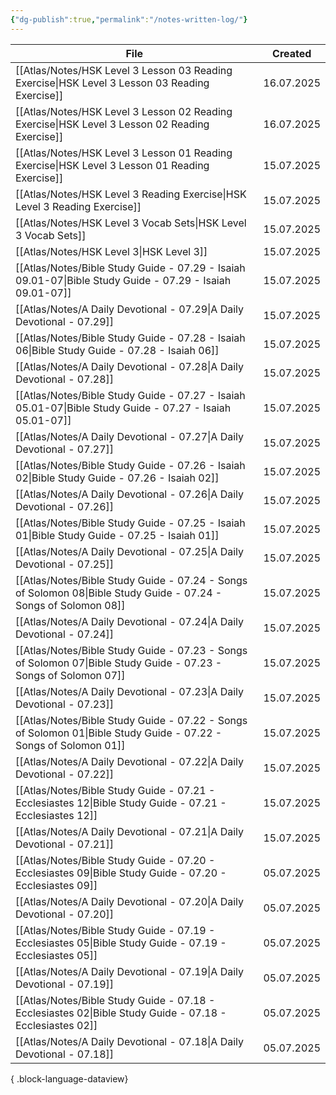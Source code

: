 ```yaml
---
{"dg-publish":true,"permalink":"/notes-written-log/"}
---
```


| File                                                                                                                | Created    |
| ------------------------------------------------------------------------------------------------------------------- | ---------- |
| [[Atlas/Notes/HSK Level 3 Lesson 03 Reading Exercise\|HSK Level 3 Lesson 03 Reading Exercise]]                   | 16.07.2025 |
| [[Atlas/Notes/HSK Level 3 Lesson 02 Reading Exercise\|HSK Level 3 Lesson 02 Reading Exercise]]                   | 16.07.2025 |
| [[Atlas/Notes/HSK Level 3 Lesson 01 Reading Exercise\|HSK Level 3 Lesson 01 Reading Exercise]]                   | 15.07.2025 |
| [[Atlas/Notes/HSK Level 3 Reading Exercise\|HSK Level 3 Reading Exercise]]                                       | 15.07.2025 |
| [[Atlas/Notes/HSK Level 3 Vocab Sets\|HSK Level 3 Vocab Sets]]                                                   | 15.07.2025 |
| [[Atlas/Notes/HSK Level 3\|HSK Level 3]]                                                                         | 15.07.2025 |
| [[Atlas/Notes/Bible Study Guide - 07.29 - Isaiah 09.01-07\|Bible Study Guide - 07.29 - Isaiah 09.01-07]]         | 15.07.2025 |
| [[Atlas/Notes/A Daily Devotional - 07.29\|A Daily Devotional - 07.29]]                                           | 15.07.2025 |
| [[Atlas/Notes/Bible Study Guide - 07.28 - Isaiah 06\|Bible Study Guide - 07.28 - Isaiah 06]]                     | 15.07.2025 |
| [[Atlas/Notes/A Daily Devotional - 07.28\|A Daily Devotional - 07.28]]                                           | 15.07.2025 |
| [[Atlas/Notes/Bible Study Guide - 07.27 - Isaiah 05.01-07\|Bible Study Guide - 07.27 - Isaiah 05.01-07]]         | 15.07.2025 |
| [[Atlas/Notes/A Daily Devotional - 07.27\|A Daily Devotional - 07.27]]                                           | 15.07.2025 |
| [[Atlas/Notes/Bible Study Guide - 07.26 - Isaiah 02\|Bible Study Guide - 07.26 - Isaiah 02]]                     | 15.07.2025 |
| [[Atlas/Notes/A Daily Devotional - 07.26\|A Daily Devotional - 07.26]]                                           | 15.07.2025 |
| [[Atlas/Notes/Bible Study Guide - 07.25 - Isaiah 01\|Bible Study Guide - 07.25 - Isaiah 01]]                     | 15.07.2025 |
| [[Atlas/Notes/A Daily Devotional - 07.25\|A Daily Devotional - 07.25]]                                           | 15.07.2025 |
| [[Atlas/Notes/Bible Study Guide - 07.24 - Songs of Solomon 08\|Bible Study Guide - 07.24 - Songs of Solomon 08]] | 15.07.2025 |
| [[Atlas/Notes/A Daily Devotional - 07.24\|A Daily Devotional - 07.24]]                                           | 15.07.2025 |
| [[Atlas/Notes/Bible Study Guide - 07.23 - Songs of Solomon 07\|Bible Study Guide - 07.23 - Songs of Solomon 07]] | 15.07.2025 |
| [[Atlas/Notes/A Daily Devotional - 07.23\|A Daily Devotional - 07.23]]                                           | 15.07.2025 |
| [[Atlas/Notes/Bible Study Guide - 07.22 - Songs of Solomon 01\|Bible Study Guide - 07.22 - Songs of Solomon 01]] | 15.07.2025 |
| [[Atlas/Notes/A Daily Devotional - 07.22\|A Daily Devotional - 07.22]]                                           | 15.07.2025 |
| [[Atlas/Notes/Bible Study Guide - 07.21 - Ecclesiastes 12\|Bible Study Guide - 07.21 - Ecclesiastes 12]]         | 15.07.2025 |
| [[Atlas/Notes/A Daily Devotional - 07.21\|A Daily Devotional - 07.21]]                                           | 15.07.2025 |
| [[Atlas/Notes/Bible Study Guide - 07.20 - Ecclesiastes 09\|Bible Study Guide - 07.20 - Ecclesiastes 09]]         | 05.07.2025 |
| [[Atlas/Notes/A Daily Devotional - 07.20\|A Daily Devotional - 07.20]]                                           | 05.07.2025 |
| [[Atlas/Notes/Bible Study Guide - 07.19 - Ecclesiastes 05\|Bible Study Guide - 07.19 - Ecclesiastes 05]]         | 05.07.2025 |
| [[Atlas/Notes/A Daily Devotional - 07.19\|A Daily Devotional - 07.19]]                                           | 05.07.2025 |
| [[Atlas/Notes/Bible Study Guide - 07.18 - Ecclesiastes 02\|Bible Study Guide - 07.18 - Ecclesiastes 02]]         | 05.07.2025 |
| [[Atlas/Notes/A Daily Devotional - 07.18\|A Daily Devotional - 07.18]]                                           | 05.07.2025 |

{ .block-language-dataview}

